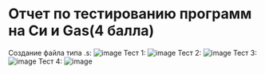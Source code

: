 
# Отчет по тестированию программ на Си и Gas(4 балла)
Создание файла типа .s:
![image](https://user-images.githubusercontent.com/108925927/195737074-4d3ed0dd-69f4-4db9-b92e-8eeb68acab19.png)
Тест 1:
![image](https://user-images.githubusercontent.com/108925927/195736204-74c94fcf-dbd9-40a5-bf8b-a318e0c4f77d.png)
Тест 2:
![image](https://user-images.githubusercontent.com/108925927/195736428-e36c1e3e-6931-4afb-bb33-d263d677702e.png)
Тест 3:
![image](https://user-images.githubusercontent.com/108925927/195736672-c6c9d58a-d865-4879-a17e-67a9916c7ae8.png)
Тест 4:
![image](https://user-images.githubusercontent.com/108925927/195736858-e5e5bedb-9bf0-4428-af6c-a51063584777.png)
